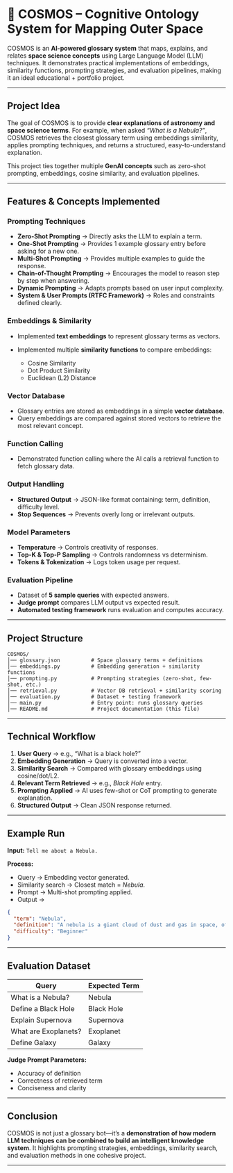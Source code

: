# 🌌 COSMOS – Cognitive Ontology System for Mapping Outer Space

COSMOS is an **AI-powered glossary system** that maps, explains, and relates **space science concepts** using Large Language Model (LLM) techniques. It demonstrates practical implementations of embeddings, similarity functions, prompting strategies, and evaluation pipelines, making it an ideal educational + portfolio project.

---

## Project Idea

The goal of COSMOS is to provide **clear explanations of astronomy and space science terms**. For example, when asked *“What is a Nebula?”*, COSMOS retrieves the closest glossary term using embeddings similarity, applies prompting techniques, and returns a structured, easy-to-understand explanation.

This project ties together multiple **GenAI concepts** such as zero-shot prompting, embeddings, cosine similarity, and evaluation pipelines.

---

## Features & Concepts Implemented

### Prompting Techniques

* **Zero-Shot Prompting** → Directly asks the LLM to explain a term.
* **One-Shot Prompting** → Provides 1 example glossary entry before asking for a new one.
* **Multi-Shot Prompting** → Provides multiple examples to guide the response.
* **Chain-of-Thought Prompting** → Encourages the model to reason step by step when answering.
* **Dynamic Prompting** → Adapts prompts based on user input complexity.
* **System & User Prompts (RTFC Framework)** → Roles and constraints defined clearly.

### Embeddings & Similarity

* Implemented **text embeddings** to represent glossary terms as vectors.
* Implemented multiple **similarity functions** to compare embeddings:

  * Cosine Similarity
  * Dot Product Similarity
  * Euclidean (L2) Distance

### Vector Database

* Glossary entries are stored as embeddings in a simple **vector database**.
* Query embeddings are compared against stored vectors to retrieve the most relevant concept.

### Function Calling

* Demonstrated function calling where the AI calls a retrieval function to fetch glossary data.

### Output Handling

* **Structured Output** → JSON-like format containing: term, definition, difficulty level.
* **Stop Sequences** → Prevents overly long or irrelevant outputs.

### Model Parameters

* **Temperature** → Controls creativity of responses.
* **Top-K & Top-P Sampling** → Controls randomness vs determinism.
* **Tokens & Tokenization** → Logs token usage per request.

### Evaluation Pipeline

* Dataset of **5 sample queries** with expected answers.
* **Judge prompt** compares LLM output vs expected result.
* **Automated testing framework** runs evaluation and computes accuracy.

---

## Project Structure

```
COSMOS/
│── glossary.json          # Space glossary terms + definitions
│── embeddings.py          # Embedding generation + similarity functions
│── prompting.py           # Prompting strategies (zero-shot, few-shot, etc.)
│── retrieval.py           # Vector DB retrieval + similarity scoring
│── evaluation.py          # Dataset + testing framework
│── main.py                # Entry point: runs glossary queries
│── README.md              # Project documentation (this file)
```

---

## Technical Workflow

1. **User Query** → e.g., “What is a black hole?”
2. **Embedding Generation** → Query is converted into a vector.
3. **Similarity Search** → Compared with glossary embeddings using cosine/dot/L2.
4. **Relevant Term Retrieved** → e.g., *Black Hole* entry.
5. **Prompting Applied** → AI uses few-shot or CoT prompting to generate explanation.
6. **Structured Output** → Clean JSON response returned.

---

## Example Run

**Input:** `Tell me about a Nebula.`

**Process:**

* Query → Embedding vector generated.
* Similarity search → Closest match = *Nebula*.
* Prompt → Multi-shot prompting applied.
* Output →

```json
{
  "term": "Nebula",
  "definition": "A nebula is a giant cloud of dust and gas in space, often serving as a stellar nursery where new stars are born.",
  "difficulty": "Beginner"
}
```

---

## Evaluation Dataset

| Query                | Expected Term |
| -------------------- | ------------- |
| What is a Nebula?    | Nebula        |
| Define a Black Hole  | Black Hole    |
| Explain Supernova    | Supernova     |
| What are Exoplanets? | Exoplanet     |
| Define Galaxy        | Galaxy        |

**Judge Prompt Parameters:**

* Accuracy of definition
* Correctness of retrieved term
* Conciseness and clarity

---

## Conclusion

COSMOS is not just a glossary bot—it’s a **demonstration of how modern LLM techniques can be combined to build an intelligent knowledge system**. It highlights prompting strategies, embeddings, similarity search, and evaluation methods in one cohesive project.

---
